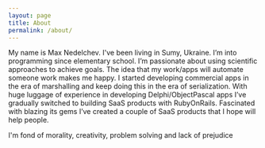 ```yaml
---
layout: page
title: About
permalink: /about/
---
```


My name is Max Nedelchev. I've been living in Sumy, Ukraine. 
I’m into programming since elementary school. I’m passionate about using scientific approaches to achieve goals. 
The idea that my work/apps will automate someone work makes me happy. I started developing commercial apps
 in the era of marshalling and keep doing this in the era of serialization. With huge luggage of experience in developing Delphi/ObjectPascal apps I’ve gradually switched to building SaaS products with RubyOnRails. Fascinated with blazing its gems I’ve created a couple of SaaS products that I hope will help people. 

I'm fond of morality, creativity, problem solving and lack of prejudice

